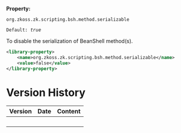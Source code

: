 **Property:**

`org.zkoss.zk.scripting.bsh.method.serializable`

`Default: `<i>`true`</i>

To disable the serialization of BeanShell method(s).

``` xml
<library-property>
    <name>org.zkoss.zk.scripting.bsh.method.serializable</name>
    <value>false</value>
</library-property>
```

# Version History

| Version | Date | Content |
|---------|------|---------|
|         |      |         |
